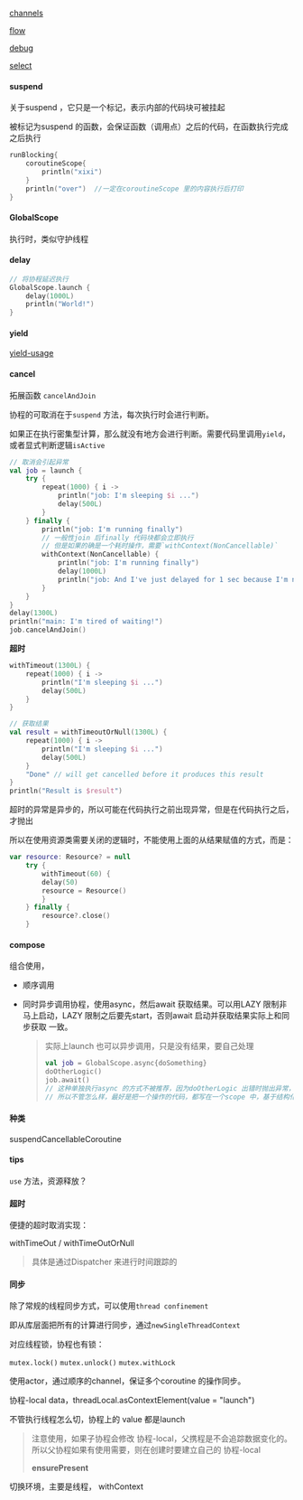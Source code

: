 [channels]() 

[flow]() 

[debug]()  

[select]()  

#### suspend

关于suspend ，它只是一个标记，表示内部的代码块可被挂起  

被标记为suspend 的函数，会保证函数（调用点）之后的代码，在函数执行完成之后执行  

```kotlin
runBlocking{
    coroutineScope{
        println("xixi")  
    }
    println("over")  //一定在coroutineScope 里的内容执行后打印
}
```

#### GlobalScope

执行时，类似守护线程  

#### delay

```kotlin
// 将协程延迟执行
GlobalScope.launch {
    delay(1000L)
    println("World!")
}

```

#### yield

[yield-usage]()

#### cancel

拓展函数 `cancelAndJoin`    

协程的可取消在于`suspend` 方法，每次执行时会进行判断。  

如果正在执行密集型计算，那么就没有地方会进行判断。需要代码里调用`yield`，或者显式判断逻辑`isActive`  

```kotlin
// 取消会引起异常  
val job = launch {
    try {
        repeat(1000) { i ->
            println("job: I'm sleeping $i ...")
            delay(500L)
        }
    } finally {
        println("job: I'm running finally")  
        // 一般性join 后finally 代码块都会立即执行  
        // 但是如果的确是一个耗时操作，需要`withContext(NonCancellable)`
        withContext(NonCancellable) {
            println("job: I'm running finally")
            delay(1000L)
            println("job: And I've just delayed for 1 sec because I'm non-cancellable")
        }
    }
}
delay(1300L)  
println("main: I'm tired of waiting!")  
job.cancelAndJoin()    

```

**超时**  

```kotlin
withTimeout(1300L) {
    repeat(1000) { i ->
        println("I'm sleeping $i ...")
        delay(500L)
    }
}

// 获取结果
val result = withTimeoutOrNull(1300L) {
    repeat(1000) { i ->
        println("I'm sleeping $i ...")
        delay(500L)
    }
    "Done" // will get cancelled before it produces this result
}
println("Result is $result")
```

超时的异常是异步的，所以可能在代码执行之前出现异常，但是在代码执行之后，才抛出  

所以在使用资源类需要关闭的逻辑时，不能使用上面的从结果赋值的方式，而是：  

```kotlin
var resource: Resource? = null
    try {
        withTimeout(60) {
        delay(50)
        resource = Resource()  
        }
    } finally {  
        resource?.close()   
    }
```





#### compose

组合使用，

- 顺序调用

- 同时异步调用协程，使用async，然后await 获取结果。可以用LAZY 限制非马上启动，LAZY 限制之后要先start，否则await 启动并获取结果实际上和同步获取 一致。

    > 实际上launch 也可以异步调用，只是没有结果，要自己处理
    >
    > ```kotlin
    > val job = GlobalScope.async{doSomething}
    > doOtherLogic()
    > job.await()
    > // 这种单独执行async 的方式不被推荐，因为doOtherLogic 出错时抛出异常，取消整体操作，但是job 还在后台运行 -- 因为GlobalScope 
    > // 所以不管怎么样，最好是把一个操作的代码，都写在一个scope 中，基于结构化结构，便于取消
    > ```



#### 种类

 suspendCancellableCoroutine  



#### tips

`use` 方法，资源释放？  



#### 超时

便捷的超时取消实现：

withTimeOut  / withTimeOutOrNull

> 具体是通过Dispatcher 来进行时间跟踪的



#### 同步

除了常规的线程同步方式，可以使用`thread confinement`  

即从库层面把所有的计算进行同步，通过`newSingleThreadContext`  



对应线程锁，协程也有锁：

`mutex.lock()` `mutex.unlock()` `mutex.withLock`



使用actor，通过顺序的channel，保证多个coroutine 的操作同步。



协程-local data，threadLocal.asContextElement(value = "launch")  

不管执行线程怎么切，协程上的 value 都是launch

> 注意使用，如果子协程会修改 协程-local，父携程是不会追踪数据变化的。所以父协程如果有使用需要，则在创建时要建立自己的 协程-local  
>
> **ensurePresent**



切换环境，主要是线程， withContext  